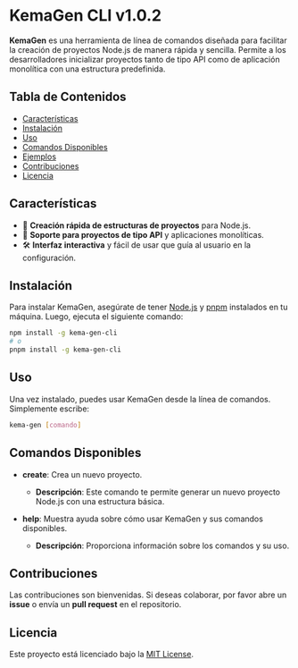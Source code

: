# KemaGen CLI v1.0.2

**KemaGen** es una herramienta de línea de comandos diseñada para facilitar la creación de proyectos Node.js de manera rápida y sencilla. Permite a los desarrolladores inicializar proyectos tanto de tipo API como de aplicación monolítica con una estructura predefinida.

## Tabla de Contenidos
- [Características](#características)
- [Instalación](#instalación)
- [Uso](#uso)
- [Comandos Disponibles](#comandos-disponibles)
- [Ejemplos](#ejemplos)
- [Contribuciones](#contribuciones)
- [Licencia](#licencia)

## Características
- 🚀 **Creación rápida de estructuras de proyectos** para Node.js.
- 🔌 **Soporte para proyectos de tipo API** y aplicaciones monolíticas.
- 🛠️ **Interfaz interactiva** y fácil de usar que guía al usuario en la configuración.

## Instalación
Para instalar KemaGen, asegúrate de tener [Node.js](https://nodejs.org/) y [pnpm](https://pnpm.js.org/) instalados en tu máquina. Luego, ejecuta el siguiente comando:

```bash
npm install -g kema-gen-cli
# o
pnpm install -g kema-gen-cli
```

## Uso
Una vez instalado, puedes usar KemaGen desde la línea de comandos. Simplemente escribe:

```bash
kema-gen [comando]
```

## Comandos Disponibles
- **create**: Crea un nuevo proyecto.
  - **Descripción**: Este comando te permite generar un nuevo proyecto Node.js con una estructura básica.
  
- **help**: Muestra ayuda sobre cómo usar KemaGen y sus comandos disponibles.
  - **Descripción**: Proporciona información sobre los comandos y su uso.

## Contribuciones
Las contribuciones son bienvenidas. Si deseas colaborar, por favor abre un **issue** o envía un **pull request** en el repositorio.

## Licencia
Este proyecto está licenciado bajo la [MIT License](LICENSE).

